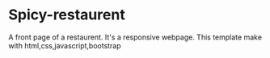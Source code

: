 # Spicy-restaurent
A front page of a restaurent. It's a responsive webpage. This template make with html,css,javascript,bootstrap
